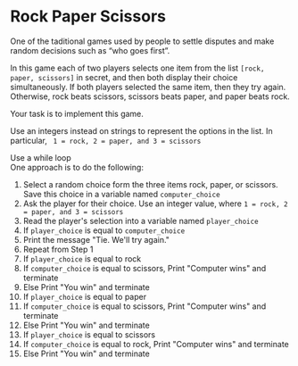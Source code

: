 # Rock Paper Scissors

One of the taditional games used by people to settle disputes and make random decisions such as “who goes first”.

In this game each of two players selects one item from the list ```[rock, paper, scissors]``` in
secret, and then both display their choice simultaneously. If both players selected the same
item, then they try again. Otherwise, rock beats scissors, scissors beats paper, and paper beats
rock. 

Your task is to implement this game.

<div class="hint">

Use an integers instead on strings to represent the options in the list. In particular, ``` 1 = rock, 2 = paper, and 3 = scissors```
</div>
<div class="hint">
  Use a while loop
</div>

<div class="hint">
One approach is to do the following:

1. Select a random choice form the three items rock, paper, or scissors. Save this choice in a variable named ```computer_choice```
2. Ask the player for their choice. Use an integer value, where ```1 = rock, 2 = paper, and 3 = scissors```
3. Read the player's selection into a variable named ```player_choice```
4. If ```player_choice``` is equal to ```computer_choice```
5. Print the message "Tie. We'll try again."
6. Repeat from Step 1
7. If ```player_choice``` is equal to rock
8. If ```computer_choice``` is equal to scissors, Print "Computer wins" and terminate
9. Else Print "You win" and terminate
10. If ```player_choice``` is equal to paper
11. If ```computer_choice``` is equal to scissors, Print "Computer wins" and terminate
12. Else Print "You win" and terminate
13. If ```player_choice``` is equal to scissors
14. If ```computer_choice``` is equal to rock, Print "Computer wins" and terminate
15. Else Print "You win" and terminate
</div>
